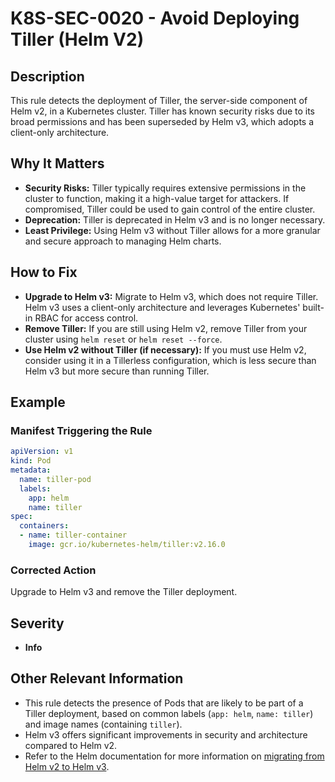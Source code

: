 # K8S-SEC-0020 - Avoid Deploying Tiller (Helm V2)

## Description

This rule detects the deployment of Tiller, the server-side component of Helm v2, in a Kubernetes cluster. Tiller has known security risks due to its broad permissions and has been superseded by Helm v3, which adopts a client-only architecture.

## Why It Matters

-   **Security Risks:** Tiller typically requires extensive permissions in the cluster to function, making it a high-value target for attackers. If compromised, Tiller could be used to gain control of the entire cluster.
-   **Deprecation:** Tiller is deprecated in Helm v3 and is no longer necessary.
-   **Least Privilege:**  Using Helm v3 without Tiller allows for a more granular and secure approach to managing Helm charts.

## How to Fix

-   **Upgrade to Helm v3:** Migrate to Helm v3, which does not require Tiller. Helm v3 uses a client-only architecture and leverages Kubernetes' built-in RBAC for access control.
-   **Remove Tiller:** If you are still using Helm v2, remove Tiller from your cluster using `helm reset` or `helm reset --force`.
-   **Use Helm v2 without Tiller (if necessary):** If you must use Helm v2, consider using it in a Tillerless configuration, which is less secure than Helm v3 but more secure than running Tiller.

## Example

### Manifest Triggering the Rule

```yaml
apiVersion: v1
kind: Pod
metadata:
  name: tiller-pod
  labels:
    app: helm
    name: tiller
spec:
  containers:
  - name: tiller-container
    image: gcr.io/kubernetes-helm/tiller:v2.16.0
```

### Corrected Action

Upgrade to Helm v3 and remove the Tiller deployment.

## Severity

  - **Info**

## Other Relevant Information

-   This rule detects the presence of Pods that are likely to be part of a Tiller deployment, based on common labels (`app: helm`, `name: tiller`) and image names (containing `tiller`).
-   Helm v3 offers significant improvements in security and architecture compared to Helm v2.
-   Refer to the Helm documentation for more information on [migrating from Helm v2 to Helm v3](https://helm.sh/docs/topics/v2_v3_migration/).
